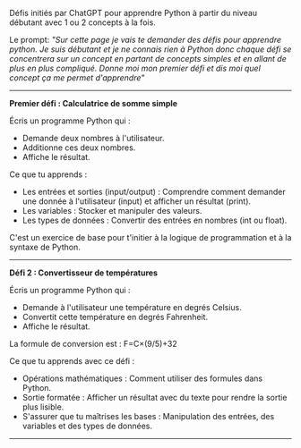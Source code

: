 Défis initiés par ChatGPT pour apprendre Python à partir du niveau débutant avec 1 ou 2 concepts à la fois.

Le prompt:  *"Sur cette page je vais te demander des défis pour apprendre python. Je suis débutant et je ne connais rien à Python donc chaque défi se concentrera sur un concept en partant de concepts simples et en allant de plus en plus compliqué. Donne moi mon premier défi et dis moi quel concept ça me permet d'apprendre"*


__________________________________

**Premier défi : Calculatrice de somme simple**

Écris un programme Python qui :

- Demande deux nombres à l'utilisateur.
- Additionne ces deux nombres.
- Affiche le résultat.

Ce que tu apprends :

- Les entrées et sorties (input/output) : Comprendre comment demander une donnée à l'utilisateur (input) et afficher un résultat (print).
- Les variables : Stocker et manipuler des valeurs.
- Les types de données : Convertir des entrées en nombres (int ou float).

C'est un exercice de base pour t'initier à la logique de programmation et à la syntaxe de Python. 



________________________

**Défi 2 : Convertisseur de températures**

Écris un programme Python qui :

- Demande à l'utilisateur une température en degrés Celsius.
- Convertit cette température en degrés Fahrenheit.
- Affiche le résultat.

La formule de conversion est : F=C×(9/5)+32

Ce que tu apprends avec ce défi :

- Opérations mathématiques : Comment utiliser des formules dans Python.
- Sortie formatée : Afficher un résultat avec du texte pour rendre la sortie plus lisible.
- S'assurer que tu maîtrises les bases : Manipulation des entrées, des variables et des types de données.

_______________________________
